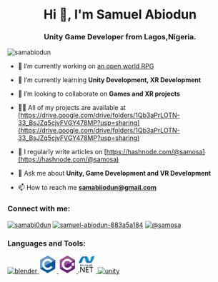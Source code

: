 <h1 align="center">Hi 👋, I'm Samuel Abiodun</h1>
<h3 align="center">Unity Game Developer from Lagos,Nigeria.</h3>

<p align="left"> <img src="https://komarev.com/ghpvc/?username=samabiodun&label=Profile%20views&color=0e75b6&style=flat" alt="samabiodun" /> </p>

- 🔭 I’m currently working on [an open world RPG](https://drive.google.com/drive/folders/16WeeZ9P2cB0O0ZlW-h5kMsKRCUhUqh99?usp=sharing)

- 🌱 I’m currently learning **Unity Development, XR Development**

- 👯 I’m looking to collaborate on **Games and XR projects**

- 👨‍💻 All of my projects are available at [https://drive.google.com/drive/folders/1Qb3aPrLOTN-33_BsJZq5cjvFVGY478MP?usp=sharing](https://drive.google.com/drive/folders/1Qb3aPrLOTN-33_BsJZq5cjvFVGY478MP?usp=sharing)

- 📝 I regularly write articles on [https://hashnode.com/@samosa](https://hashnode.com/@samosa)

- 💬 Ask me about **Unity, Game Development and VR Development**

- 📫 How to reach me **samabiiodun@gmail.com**

<h3 align="left">Connect with me:</h3>
<p align="left">
<a href="https://twitter.com/samabi0dun" target="blank"><img align="center" src="https://raw.githubusercontent.com/rahuldkjain/github-profile-readme-generator/master/src/images/icons/Social/twitter.svg" alt="samabi0dun" height="30" width="40" /></a>
<a href="https://linkedin.com/in/samuel-abiodun-883a5a184" target="blank"><img align="center" src="https://raw.githubusercontent.com/rahuldkjain/github-profile-readme-generator/master/src/images/icons/Social/linked-in-alt.svg" alt="samuel-abiodun-883a5a184" height="30" width="40" /></a>
<a href="https://hashnode.com/@samosa" target="blank"><img align="center" src="https://raw.githubusercontent.com/rahuldkjain/github-profile-readme-generator/master/src/images/icons/Social/hashnode.svg" alt="@samosa" height="30" width="40" /></a>
</p>

<h3 align="left">Languages and Tools:</h3>
<p align="left"> <a href="https://www.blender.org/" target="_blank" rel="noreferrer"> <img src="https://download.blender.org/branding/community/blender_community_badge_white.svg" alt="blender" width="40" height="40"/> </a> <a href="https://www.cprogramming.com/" target="_blank" rel="noreferrer"> <img src="https://raw.githubusercontent.com/devicons/devicon/master/icons/c/c-original.svg" alt="c" width="40" height="40"/> </a> <a href="https://www.w3schools.com/cs/" target="_blank" rel="noreferrer"> <img src="https://raw.githubusercontent.com/devicons/devicon/master/icons/csharp/csharp-original.svg" alt="csharp" width="40" height="40"/> </a> <a href="https://dotnet.microsoft.com/" target="_blank" rel="noreferrer"> <img src="https://raw.githubusercontent.com/devicons/devicon/master/icons/dot-net/dot-net-original-wordmark.svg" alt="dotnet" width="40" height="40"/> </a> <a href="https://unity.com/" target="_blank" rel="noreferrer"> <img src="https://www.vectorlogo.zone/logos/unity3d/unity3d-icon.svg" alt="unity" width="40" height="40"/> </a> </p>

